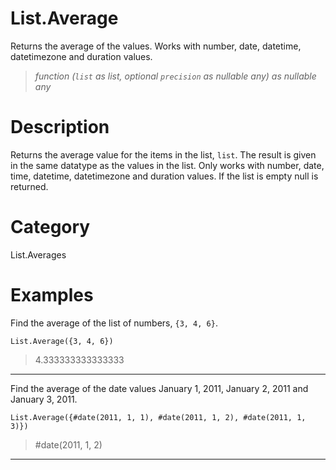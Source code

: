 # List.Average
Returns the average of the values. Works with number, date, datetime, datetimezone and duration values.
> _function (<code>list</code> as list, optional <code>precision</code> as nullable any) as nullable any_

# Description 
Returns the average value for the items in the list, <code>list</code>. The result is given in the same datatype as the values in the list. Only works with number, date, time, datetime, datetimezone and duration values.
    If the list is empty null is returned.
# Category 
List.Averages
# Examples 
Find the average of the list of numbers, <code>{3, 4, 6}</code>.
```
List.Average({3, 4, 6})
```
> 4.333333333333333

***
Find the average of the date values January 1, 2011, January 2, 2011 and January 3, 2011.
```
List.Average({#date(2011, 1, 1), #date(2011, 1, 2), #date(2011, 1, 3)}) 
```
> #date(2011, 1, 2)

***
